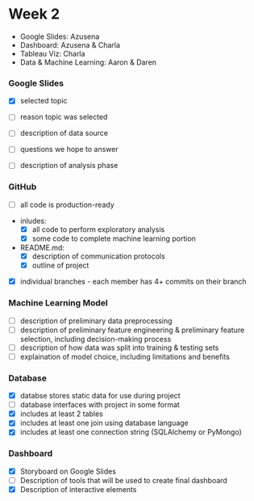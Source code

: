 # Week 2


- Google Slides: Azusena
- Dashboard: Azusena & Charla
- Tableau Viz: Charla
- Data & Machine Learning: Aaron & Daren

### Google Slides 
- [x] selected topic
- [ ] reason topic was selected
- [ ] description of data source
- [ ] questions we hope to answer
- [ ] description of analysis phase


### GitHub
- [ ] all code is production-ready
- inludes:
  - [x] all code to perform exploratory analysis
  - [x] some code to complete machine learning portion
- README.md:
  - [x] description of communication protocols
  - [x] outline of project
- [x] individual branches - each member has 4+ commits on their branch

### Machine Learning Model
- [ ] description of preliminary data preprocessing
- [ ] description of preliminary feature engineering & preliminary feature selection, including decision-making process
- [ ] description of how data was split into training & testing sets
- [ ] explaination of model choice, including limitations and benefits

### Database
- [x] databse stores static data for use during project
- [ ] database interfaces with project in some format
- [x] includes at least 2 tables
- [x] includes at least one join using database language
- [x] includes at least one connection string (SQLAlchemy or PyMongo)

### Dashboard
- [x] Storyboard on Google Slides
- [ ] Description of tools that will be used to create final dashboard
- [x] Description of interactive elements
